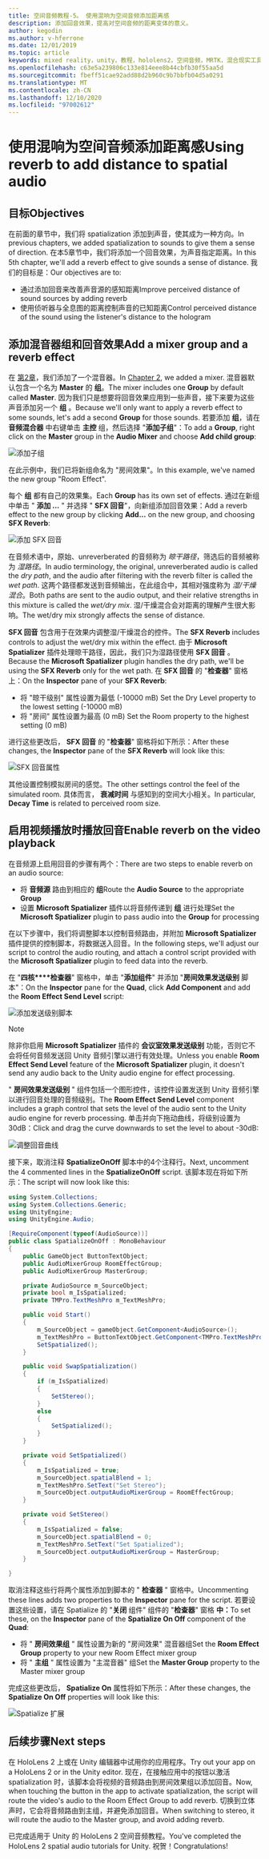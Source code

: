 ```yaml
---
title: 空间音频教程-5。 使用混响为空间音频添加距离感
description: 添加回音效果，提高对空间音频的距离变体的意义。
author: kegodin
ms.author: v-hferrone
ms.date: 12/01/2019
ms.topic: article
keywords: mixed reality，unity，教程，hololens2，空间音频，MRTK，混合现实工具包，UWP，Windows 10，HRTF，头相关传输函数，回音，Microsoft Spatializer，音频混合器，SFX 回音
ms.openlocfilehash: c63e5a239806c133e814eee8b44cbfb30f55aa5d
ms.sourcegitcommit: fbeff51cae92add88d2b960c9b7bbfb04d5a0291
ms.translationtype: MT
ms.contentlocale: zh-CN
ms.lasthandoff: 12/10/2020
ms.locfileid: "97002612"
---
```

# <a name="using-reverb-to-add-distance-to-spatial-audio"></a><span data-ttu-id="221e1-105">使用混响为空间音频添加距离感</span><span class="sxs-lookup"><span data-stu-id="221e1-105">Using reverb to add distance to spatial audio</span></span>

## <a name="objectives"></a><span data-ttu-id="221e1-106">目标</span><span class="sxs-lookup"><span data-stu-id="221e1-106">Objectives</span></span>
<span data-ttu-id="221e1-107">在前面的章节中，我们将 spatialization 添加到声音，使其成为一种方向。</span><span class="sxs-lookup"><span data-stu-id="221e1-107">In previous chapters, we added spatialization to sounds to give them a sense of direction.</span></span> <span data-ttu-id="221e1-108">在本5章节中，我们将添加一个回音效果，为声音指定距离。</span><span class="sxs-lookup"><span data-stu-id="221e1-108">In this 5th chapter, we'll add a reverb effect to give sounds a sense of distance.</span></span> <span data-ttu-id="221e1-109">我们的目标是：</span><span class="sxs-lookup"><span data-stu-id="221e1-109">Our objectives are to:</span></span>
* <span data-ttu-id="221e1-110">通过添加回音来改善声音源的感知距离</span><span class="sxs-lookup"><span data-stu-id="221e1-110">Improve perceived distance of sound sources by adding reverb</span></span>
* <span data-ttu-id="221e1-111">使用侦听器与全息图的距离控制声音的已知距离</span><span class="sxs-lookup"><span data-stu-id="221e1-111">Control perceived distance of the sound using the listener's distance to the hologram</span></span>

## <a name="add-a-mixer-group-and-a-reverb-effect"></a><span data-ttu-id="221e1-112">添加混音器组和回音效果</span><span class="sxs-lookup"><span data-stu-id="221e1-112">Add a mixer group and a reverb effect</span></span>
<span data-ttu-id="221e1-113">在 [第2章](unity-spatial-audio-ch2.md)，我们添加了一个混音器。</span><span class="sxs-lookup"><span data-stu-id="221e1-113">In [Chapter 2](unity-spatial-audio-ch2.md), we added a mixer.</span></span> <span data-ttu-id="221e1-114">混音器默认包含一个名为 **Master** 的 **组**。</span><span class="sxs-lookup"><span data-stu-id="221e1-114">The mixer includes one **Group** by default called **Master**.</span></span> <span data-ttu-id="221e1-115">因为我们只是想要将回音效果应用到一些声音，接下来要为这些声音添加另一个 **组** 。</span><span class="sxs-lookup"><span data-stu-id="221e1-115">Because we'll only want to apply a reverb effect to some sounds, let's add a second **Group** for those sounds.</span></span> <span data-ttu-id="221e1-116">若要添加 **组**，请在 **音频混合器** 中右键单击 **主控** 组，然后选择 "**添加子组**"：</span><span class="sxs-lookup"><span data-stu-id="221e1-116">To add a **Group**, right click on the **Master** group in the **Audio Mixer** and choose **Add child group**:</span></span>

![添加子组](images/spatial-audio/add-child-group.png)

<span data-ttu-id="221e1-118">在此示例中，我们已将新组命名为 "房间效果"。</span><span class="sxs-lookup"><span data-stu-id="221e1-118">In this example, we've named the new group "Room Effect".</span></span>

<span data-ttu-id="221e1-119">每个 **组** 都有自己的效果集。</span><span class="sxs-lookup"><span data-stu-id="221e1-119">Each **Group** has its own set of effects.</span></span> <span data-ttu-id="221e1-120">通过在新组中单击 " **添加 ...** " 并选择 " **SFX 回音**"，向新组添加回音效果：</span><span class="sxs-lookup"><span data-stu-id="221e1-120">Add a reverb effect to the new group by clicking **Add...** on the new group, and choosing **SFX Reverb**:</span></span>

![添加 SFX 回音](images/spatial-audio/add-sfx-reverb.png)

<span data-ttu-id="221e1-122">在音频术语中，原始、unreverberated 的音频称为 _晾干路径_，筛选后的音频被称为 _湿路径_。</span><span class="sxs-lookup"><span data-stu-id="221e1-122">In audio terminology, the original, unreverberated audio is called the _dry path_, and the audio after filtering with the reverb filter is called the _wet path_.</span></span> <span data-ttu-id="221e1-123">这两个路径都发送到音频输出，在此组合中，其相对强度称为 _湿/干燥混合_。</span><span class="sxs-lookup"><span data-stu-id="221e1-123">Both paths are sent to the audio output, and their relative strengths in this mixture is called the _wet/dry mix_.</span></span> <span data-ttu-id="221e1-124">湿/干燥混合会对距离的理解产生很大影响。</span><span class="sxs-lookup"><span data-stu-id="221e1-124">The wet/dry mix strongly affects the sense of distance.</span></span>

<span data-ttu-id="221e1-125">**SFX 回音** 包含用于在效果内调整湿/干燥混合的控件。</span><span class="sxs-lookup"><span data-stu-id="221e1-125">The **SFX Reverb** includes controls to adjust the wet/dry mix within the effect.</span></span> <span data-ttu-id="221e1-126">由于 **Microsoft Spatializer** 插件处理晾干路径，因此，我们只为湿路径使用 **SFX 回音** 。</span><span class="sxs-lookup"><span data-stu-id="221e1-126">Because the **Microsoft Spatializer** plugin handles the dry path, we'll be using the **SFX Reverb** only for the wet path.</span></span> <span data-ttu-id="221e1-127">在 **SFX 回音** 的 "**检查器**" 窗格上：</span><span class="sxs-lookup"><span data-stu-id="221e1-127">On the **Inspector** pane of your **SFX Reverb**:</span></span>
* <span data-ttu-id="221e1-128">将 "晾干级别" 属性设置为最低 (-10000 mB) </span><span class="sxs-lookup"><span data-stu-id="221e1-128">Set the Dry Level property to the lowest setting (-10000 mB)</span></span>
* <span data-ttu-id="221e1-129">将 "房间" 属性设置为最高 (0 mB) </span><span class="sxs-lookup"><span data-stu-id="221e1-129">Set the Room property to the highest setting (0 mB)</span></span>

<span data-ttu-id="221e1-130">进行这些更改后， **SFX 回音** 的 "**检查器**" 窗格将如下所示：</span><span class="sxs-lookup"><span data-stu-id="221e1-130">After these changes, the **Inspector** pane of the **SFX Reverb** will look like this:</span></span>

![SFX 回音属性](images/spatial-audio/sfx-reverb-properties.png)

<span data-ttu-id="221e1-132">其他设置控制模拟房间的感觉。</span><span class="sxs-lookup"><span data-stu-id="221e1-132">The other settings control the feel of the simulated room.</span></span> <span data-ttu-id="221e1-133">具体而言， **衰减时间** 与感知到的空间大小相关。</span><span class="sxs-lookup"><span data-stu-id="221e1-133">In particular, **Decay Time** is related to perceived room size.</span></span> 

## <a name="enable-reverb-on-the-video-playback"></a><span data-ttu-id="221e1-134">启用视频播放时播放回音</span><span class="sxs-lookup"><span data-stu-id="221e1-134">Enable reverb on the video playback</span></span>
<span data-ttu-id="221e1-135">在音频源上启用回音的步骤有两个：</span><span class="sxs-lookup"><span data-stu-id="221e1-135">There are two steps to enable reverb on an audio source:</span></span>
* <span data-ttu-id="221e1-136">将 **音频源** 路由到相应的 **组**</span><span class="sxs-lookup"><span data-stu-id="221e1-136">Route the **Audio Source** to the appropriate **Group**</span></span>
* <span data-ttu-id="221e1-137">设置 **Microsoft Spatializer** 插件以将音频传递到 **组** 进行处理</span><span class="sxs-lookup"><span data-stu-id="221e1-137">Set the **Microsoft Spatializer** plugin to pass audio into the **Group** for processing</span></span>

<span data-ttu-id="221e1-138">在以下步骤中，我们将调整脚本以控制音频路由，并附加 **Microsoft Spatializer** 插件提供的控制脚本，将数据送入回音。</span><span class="sxs-lookup"><span data-stu-id="221e1-138">In the following steps, we'll adjust our script to control the audio routing, and attach a control script provided with the **Microsoft Spatializer** plugin to feed data into the reverb.</span></span>

<span data-ttu-id="221e1-139">在 "**四核\*\*\*\*检查器**" 窗格中，单击 "**添加组件**" 并添加 "**房间效果发送级别** 脚本"：</span><span class="sxs-lookup"><span data-stu-id="221e1-139">On the **Inspector** pane for the **Quad**, click **Add Component** and add the **Room Effect Send Level** script:</span></span>

![添加发送级别脚本](images/spatial-audio/add-send-level-script.png)

> [!NOTE]
> <span data-ttu-id="221e1-141">除非你启用 **Microsoft Spatializer** 插件的 **会议室效果发送级别** 功能，否则它不会将任何音频发送回 Unity 音频引擎以进行有效处理。</span><span class="sxs-lookup"><span data-stu-id="221e1-141">Unless you enable **Room Effect Send Level** feature of the **Microsoft Spatializer** plugin, it doesn't send any audio back to the Unity audio engine for effect processing.</span></span>

<span data-ttu-id="221e1-142">" **房间效果发送级别** " 组件包括一个图形控件，该控件设置发送到 Unity 音频引擎以进行回音处理的音频级别。</span><span class="sxs-lookup"><span data-stu-id="221e1-142">The **Room Effect Send Level** component includes a graph control that sets the level of the audio sent to the Unity audio engine for reverb processing.</span></span> <span data-ttu-id="221e1-143">单击并向下拖动曲线，将级别设置为30dB：</span><span class="sxs-lookup"><span data-stu-id="221e1-143">Click and drag the curve downwards to set the level to about -30dB:</span></span>

![调整回音曲线](images/spatial-audio/adjust-reverb-curve.png)

<span data-ttu-id="221e1-145">接下来，取消注释 **SpatializeOnOff** 脚本中的4个注释行。</span><span class="sxs-lookup"><span data-stu-id="221e1-145">Next, uncomment the 4 commented lines in the **SpatializeOnOff** script.</span></span> <span data-ttu-id="221e1-146">该脚本现在将如下所示：</span><span class="sxs-lookup"><span data-stu-id="221e1-146">The script will now look like this:</span></span>
```c#
using System.Collections;
using System.Collections.Generic;
using UnityEngine;
using UnityEngine.Audio;

[RequireComponent(typeof(AudioSource))]
public class SpatializeOnOff : MonoBehaviour
{
    public GameObject ButtonTextObject;
    public AudioMixerGroup RoomEffectGroup;
    public AudioMixerGroup MasterGroup;

    private AudioSource m_SourceObject;
    private bool m_IsSpatialized;
    private TMPro.TextMeshPro m_TextMeshPro;

    public void Start()
    {
        m_SourceObject = gameObject.GetComponent<AudioSource>();
        m_TextMeshPro = ButtonTextObject.GetComponent<TMPro.TextMeshPro>();
        SetSpatialized();
    }

    public void SwapSpatialization()
    {
        if (m_IsSpatialized)
        {
            SetStereo();
        }
        else
        {
            SetSpatialized();
        }
    }

    private void SetSpatialized()
    {
        m_IsSpatialized = true;
        m_SourceObject.spatialBlend = 1;
        m_TextMeshPro.SetText("Set Stereo");
        m_SourceObject.outputAudioMixerGroup = RoomEffectGroup;
    }

    private void SetStereo()
    {
        m_IsSpatialized = false;
        m_SourceObject.spatialBlend = 0;
        m_TextMeshPro.SetText("Set Spatialized");
        m_SourceObject.outputAudioMixerGroup = MasterGroup;
    }

}
```

<span data-ttu-id="221e1-147">取消注释这些行将两个属性添加到脚本的 " **检查器** " 窗格中。</span><span class="sxs-lookup"><span data-stu-id="221e1-147">Uncommenting these lines adds two properties to the **Inspector** pane for the script.</span></span> <span data-ttu-id="221e1-148">若要设置这些设置，请在 Spatialize 的 "**关闭** 组件" 组件的 "**检查器**" 窗格 **中：**</span><span class="sxs-lookup"><span data-stu-id="221e1-148">To set these, on the **Inspector** pane of the **Spatialize On Off** component of the **Quad**:</span></span>
* <span data-ttu-id="221e1-149">将 " **房间效果组** " 属性设置为新的 "房间效果" 混音器组</span><span class="sxs-lookup"><span data-stu-id="221e1-149">Set the **Room Effect Group** property to your new Room Effect mixer group</span></span>
* <span data-ttu-id="221e1-150">将 " **主组** " 属性设置为 "主混音器" 组</span><span class="sxs-lookup"><span data-stu-id="221e1-150">Set the **Master Group** property to the Master mixer group</span></span>

<span data-ttu-id="221e1-151">完成这些更改后， **Spatialize On** 属性将如下所示：</span><span class="sxs-lookup"><span data-stu-id="221e1-151">After these changes, the **Spatialize On Off** properties will look like this:</span></span>

![Spatialize 扩展](images/spatial-audio/spatialize-on-off-extended.png)

## <a name="next-steps"></a><span data-ttu-id="221e1-153">后续步骤</span><span class="sxs-lookup"><span data-stu-id="221e1-153">Next steps</span></span>

<span data-ttu-id="221e1-154">在 HoloLens 2 上或在 Unity 编辑器中试用你的应用程序。</span><span class="sxs-lookup"><span data-stu-id="221e1-154">Try out your app on a HoloLens 2 or in the Unity editor.</span></span> <span data-ttu-id="221e1-155">现在，在接触应用中的按钮以激活 spatialization 时，该脚本会将视频的音频路由到房间效果组以添加回音。</span><span class="sxs-lookup"><span data-stu-id="221e1-155">Now, when touching the button in the app to activate spatialization, the script will route the video's audio to the Room Effect Group to add reverb.</span></span> <span data-ttu-id="221e1-156">切换到立体声时，它会将音频路由到主组，并避免添加回音。</span><span class="sxs-lookup"><span data-stu-id="221e1-156">When switching to stereo, it will route the audio to the Master group, and avoid adding reverb.</span></span>

<span data-ttu-id="221e1-157">已完成适用于 Unity 的 HoloLens 2 空间音频教程。</span><span class="sxs-lookup"><span data-stu-id="221e1-157">You've completed the HoloLens 2 spatial audio tutorials for Unity.</span></span> <span data-ttu-id="221e1-158">祝贺！</span><span class="sxs-lookup"><span data-stu-id="221e1-158">Congratulations!</span></span>


